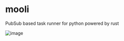 # mooli
PubSub based task runner for python powered by rust

![image](https://github.com/user-attachments/assets/5498be82-ebd4-40e3-b4e8-83078fc89eae)
